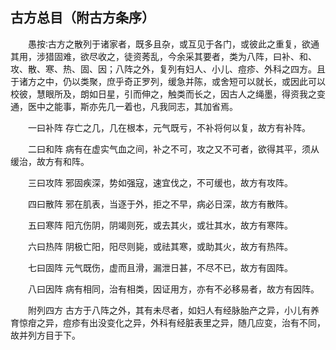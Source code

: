 ## 古方总目（附古方条序）


&emsp;&emsp;愚按∶古方之散列于诸家者，既多且杂，或互见于各门，或彼此之重复，欲通其用，涉猎固难，欲尽收之，徒资莠乱，今余采其要者，类为八阵，曰补、和、攻、散、寒、热、固、因；八阵之外，复列有妇人、小儿、痘疹、外科之四方。且于诸方之中，仍以类聚，庶乎奇正罗列，缓急并陈，或舍短可以就长，或因此可以校彼，慧眼所及，朗如日星，引而伸之，触类而长之，因古人之绳墨，得资我之变通，医中之能事，斯亦先几一着也，凡我同志，其加省焉。

&emsp;&emsp;一曰补阵 存亡之几，几在根本，元气既亏，不补将何以复，故方有补阵。

&emsp;&emsp;二曰和阵 病有在虚实气血之间，补之不可，攻之又不可者，欲得其平，须从缓治，故方有和阵。

&emsp;&emsp;三曰攻阵 邪固疾深，势如强寇，速宜伐之，不可缓也，故方有攻阵。

&emsp;&emsp;四曰散阵 邪在肌表，当逐于外，拒之不早，病必日深，故方有散阵。

&emsp;&emsp;五曰寒阵 阳亢伤阴，阴竭则死，或去其火，或壮其水，故方有寒阵。

&emsp;&emsp;六曰热阵 阴极亡阳，阳尽则毙，或祛其寒，或助其火，故方有热阵。

&emsp;&emsp;七曰固阵 元气既伤，虚而且滑，漏泄日甚，不尽不已，故方有固阵。

&emsp;&emsp;八曰因阵 病有相同，治有相类，因证用方，亦有不必移易者，故方有因阵。

&emsp;&emsp;附列四方 古方于八阵之外，其有未尽者，如妇人有经脉胎产之异，小儿有养育惊疳之异，痘疹有出没变化之异，外科有经脏表里之异，随几应变，治有不同，故并列方目于下。


